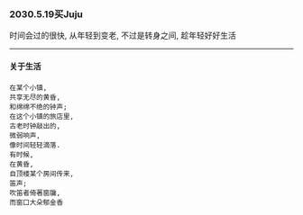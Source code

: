 ### 2030.5.19买Juju
时间会过的很快,
从年轻到变老,
不过是转身之间,
趁年轻好好生活

---

#### 关于生活
```
在某个小镇,
共享无尽的黄昏,
和绵绵不绝的钟声;
在这个小镇的旅店里,
古老时钟敲出的,
微弱响声,
像时间轻轻滴落.
有时候,
在黄昏,
自顶楼某个房间传来,
笛声;
吹笛者倚著窗牖,
而窗口大朵郁金香
```